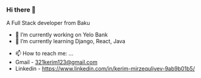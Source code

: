 ### Hi there 👋

A Full Stack developer from Baku


- 🔭 I’m currently working on Yelo Bank
- 🌱 I’m currently learning Django, React, Java
<!-- - 👯 I’m looking to collaborate on ... -->
<!-- - 🤔 I’m looking for help with ... -->
<!-- - 💬 Ask me about ... -->
- 📫 How to reach me: ...
- Gmail - 321kerim123@gmail.com
- Linkedin - https://www.linkedin.com/in/kerim-mirzequliyev-9ab9b01b5/
<!-- - 😄 Pronouns: ... -->
<!-- - ⚡ Fun fact: ... -->
